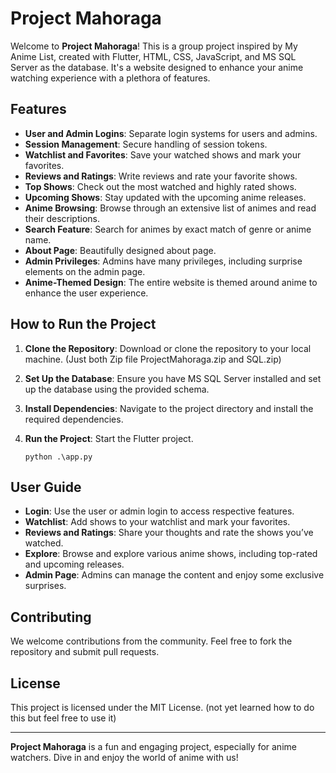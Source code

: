 # Project Mahoraga

Welcome to **Project Mahoraga**! This is a group project inspired by My Anime List, created with Flutter, HTML, CSS, JavaScript, and MS SQL Server as the database. It's a website designed to enhance your anime watching experience with a plethora of features.

## Features

- **User and Admin Logins**: Separate login systems for users and admins.
- **Session Management**: Secure handling of session tokens.
- **Watchlist and Favorites**: Save your watched shows and mark your favorites.
- **Reviews and Ratings**: Write reviews and rate your favorite shows.
- **Top Shows**: Check out the most watched and highly rated shows.
- **Upcoming Shows**: Stay updated with the upcoming anime releases.
- **Anime Browsing**: Browse through an extensive list of animes and read their descriptions.
- **Search Feature**: Search for animes by exact match of genre or anime name.
- **About Page**: Beautifully designed about page.
- **Admin Privileges**: Admins have many privileges, including surprise elements on the admin page.
- **Anime-Themed Design**: The entire website is themed around anime to enhance the user experience.

## How to Run the Project

1. **Clone the Repository**: Download or clone the repository to your local machine. (Just both Zip file ProjectMahoraga.zip and SQL.zip)

2. **Set Up the Database**: Ensure you have MS SQL Server installed and set up the database using the provided schema.

3. **Install Dependencies**: Navigate to the project directory and install the required dependencies.

4. **Run the Project**: Start the Flutter project.
     ```
     python .\app.py
     ```

## User Guide

- **Login**: Use the user or admin login to access respective features.
- **Watchlist**: Add shows to your watchlist and mark your favorites.
- **Reviews and Ratings**: Share your thoughts and rate the shows you’ve watched.
- **Explore**: Browse and explore various anime shows, including top-rated and upcoming releases.
- **Admin Page**: Admins can manage the content and enjoy some exclusive surprises.


## Contributing

We welcome contributions from the community. Feel free to fork the repository and submit pull requests.

## License

This project is licensed under the MIT License. (not yet learned how to do this but feel free to use it)

---

**Project Mahoraga** is a fun and engaging project, especially for anime watchers. Dive in and enjoy the world of anime with us!


